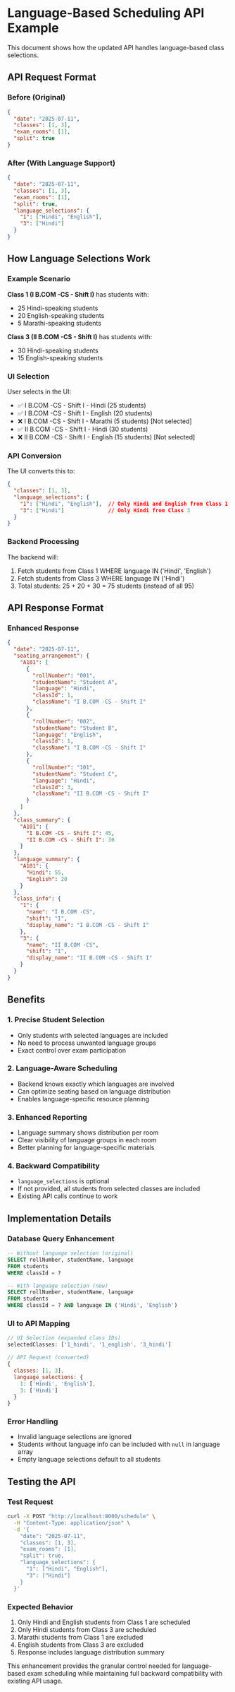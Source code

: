 # Language-Based Scheduling API Example

This document shows how the updated API handles language-based class selections.

## API Request Format

### Before (Original)
```json
{
  "date": "2025-07-11",
  "classes": [1, 3],
  "exam_rooms": [1],
  "split": true
}
```

### After (With Language Support)
```json
{
  "date": "2025-07-11",
  "classes": [1, 3],
  "exam_rooms": [1],
  "split": true,
  "language_selections": {
    "1": ["Hindi", "English"],
    "3": ["Hindi"]
  }
}
```

## How Language Selections Work

### Example Scenario
**Class 1 (I B.COM -CS - Shift I)** has students with:
- 25 Hindi-speaking students
- 20 English-speaking students  
- 5 Marathi-speaking students

**Class 3 (II B.COM -CS - Shift I)** has students with:
- 30 Hindi-speaking students
- 15 English-speaking students

### UI Selection
User selects in the UI:
- ✅ I B.COM -CS - Shift I - Hindi (25 students)
- ✅ I B.COM -CS - Shift I - English (20 students)
- ❌ I B.COM -CS - Shift I - Marathi (5 students) [Not selected]
- ✅ II B.COM -CS - Shift I - Hindi (30 students)
- ❌ II B.COM -CS - Shift I - English (15 students) [Not selected]

### API Conversion
The UI converts this to:
```json
{
  "classes": [1, 3],
  "language_selections": {
    "1": ["Hindi", "English"],  // Only Hindi and English from Class 1
    "3": ["Hindi"]              // Only Hindi from Class 3
  }
}
```

### Backend Processing
The backend will:
1. Fetch students from Class 1 WHERE language IN ('Hindi', 'English')
2. Fetch students from Class 3 WHERE language IN ('Hindi')
3. Total students: 25 + 20 + 30 = 75 students (instead of all 95)

## API Response Format

### Enhanced Response
```json
{
  "date": "2025-07-11",
  "seating_arrangement": {
    "A101": [
      {
        "rollNumber": "001",
        "studentName": "Student A",
        "language": "Hindi",
        "classId": 1,
        "className": "I B.COM -CS - Shift I"
      },
      {
        "rollNumber": "002", 
        "studentName": "Student B",
        "language": "English",
        "classId": 1,
        "className": "I B.COM -CS - Shift I"
      },
      {
        "rollNumber": "101",
        "studentName": "Student C", 
        "language": "Hindi",
        "classId": 3,
        "className": "II B.COM -CS - Shift I"
      }
    ]
  },
  "class_summary": {
    "A101": {
      "I B.COM -CS - Shift I": 45,
      "II B.COM -CS - Shift I": 30
    }
  },
  "language_summary": {
    "A101": {
      "Hindi": 55,
      "English": 20
    }
  },
  "class_info": {
    "1": {
      "name": "I B.COM -CS",
      "shift": "I",
      "display_name": "I B.COM -CS - Shift I"
    },
    "3": {
      "name": "II B.COM -CS", 
      "shift": "I",
      "display_name": "II B.COM -CS - Shift I"
    }
  }
}
```

## Benefits

### 1. Precise Student Selection
- Only students with selected languages are included
- No need to process unwanted language groups
- Exact control over exam participation

### 2. Language-Aware Scheduling
- Backend knows exactly which languages are involved
- Can optimize seating based on language distribution
- Enables language-specific resource planning

### 3. Enhanced Reporting
- Language summary shows distribution per room
- Clear visibility of language groups in each room
- Better planning for language-specific materials

### 4. Backward Compatibility
- `language_selections` is optional
- If not provided, all students from selected classes are included
- Existing API calls continue to work

## Implementation Details

### Database Query Enhancement
```sql
-- Without language selection (original)
SELECT rollNumber, studentName, language 
FROM students 
WHERE classId = ?

-- With language selection (new)
SELECT rollNumber, studentName, language 
FROM students 
WHERE classId = ? AND language IN ('Hindi', 'English')
```

### UI to API Mapping
```javascript
// UI Selection (expanded class IDs)
selectedClasses: ['1_hindi', '1_english', '3_hindi']

// API Request (converted)
{
  classes: [1, 3],
  language_selections: {
    1: ['Hindi', 'English'],
    3: ['Hindi']
  }
}
```

### Error Handling
- Invalid language selections are ignored
- Students without language info can be included with `null` in language array
- Empty language selections default to all students

## Testing the API

### Test Request
```bash
curl -X POST "http://localhost:8000/schedule" \
  -H "Content-Type: application/json" \
  -d '{
    "date": "2025-07-11",
    "classes": [1, 3],
    "exam_rooms": [1],
    "split": true,
    "language_selections": {
      "1": ["Hindi", "English"],
      "3": ["Hindi"]
    }
  }'
```

### Expected Behavior
1. Only Hindi and English students from Class 1 are scheduled
2. Only Hindi students from Class 3 are scheduled
3. Marathi students from Class 1 are excluded
4. English students from Class 3 are excluded
5. Response includes language distribution summary

This enhancement provides the granular control needed for language-based exam scheduling while maintaining full backward compatibility with existing API usage.
